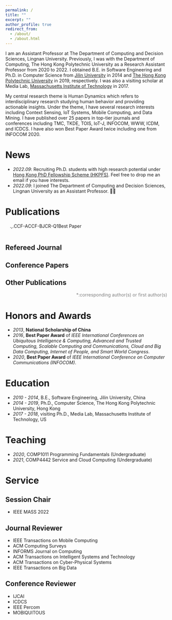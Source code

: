 ```yaml
---
permalink: /
title: ""
excerpt: ""
author_profile: true
redirect_from: 
  - /about/
  - /about.html
---
```


<!-- {% if site.google_scholar_stats_use_cdn %}
{% assign gsDataBaseUrl = "https://cdn.jsdelivr.net/gh/" | append: site.repository | append: "@" %}
{% else %}
{% assign gsDataBaseUrl = "https://raw.githubusercontent.com/" | append: site.repository | append: "/" %}
{% endif %}
 --><!-- {% assign url = gsDataBaseUrl | append: "google-scholar-stats/gs_data_shieldsio.json" %} -->

<span class='anchor' id='about-me'></span>

I am an Assistant Professor at The Department of Computing and Decision Sciences, Lingnan University. Previously, I was with the Department of Computing, The Hong Kong Polytechnic University as a Research Assistant Professor from 2020 to 2022. 
I obtained B.E. in Software Engineering and Ph.D. in Computer Science from <a href="https://global.jlu.edu.cn/">Jilin University</a> in 2014 and <a href="https://www.polyu.edu.hk/">The Hong Kong Polytechnic University</a> in 2019, respectively. I was also a visiting scholar at Media Lab, <a href="https://www.media.mit.edu/">Massachusetts Institute of Technology</a> in 2017.

My central research theme is Human Dynamics which refers to interdisciplinary research studying human behavior and providing actionable insights. 
Under the theme, I have several research interests including Context Sensing, IoT Systems, Mobile Computing, and Data Mining. 
I have published over 25 papers in top-tier journals and conferences including TMC, TKDE, TOIS, IoT-J, INFOCOM, WWW, ICDM, and ICDCS. 
I have also won Best Paper Award twice including one from INFOCOM 2020. 


<!-- My research interest includes neural machine translation and computer vision. I have published more than 100 papers at the top international AI conferences with total 
<a href='https://scholar.google.com/citations?user=amJMlVoAAAAJ'><img src="https://img.shields.io/endpoint?url={{ url | url_encode }}&logo=Google%20Scholar&labelColor=f6f6f6&color=9cf&style=flat&label=citations"></a>).
 -->

# News
- *2022.09*: Recruiting Ph.D. students with high research potential under [Hong Kong PhD Fellowship Scheme (HKPFS)](https://cerg1.ugc.edu.hk/hkpfs/index.html). Feel free to drop me an email if you have interests.
- *2022.09*: I joined The Department of Computing and Decision Sciences, Lingnan University as an Assistant Professor. 🎉🎉  


# Publications 

<div class="bibtex_template" style="padding-left: 1em;padding-right: 5%; display: flex;">
    <div class="if url">
      <a class="bibtexVar" href="+URL+" extra="url" >
        <span class="title"></span>
      </a>
    </div>
    <div class="if !url">
      <div class="if doi">
        <a class="bibtexVar" href="http://dx.doi.org/+DOI+" extra="doi" >
          <span class="title"></span>
        </a>
      </div>
      <div class="if !doi">
        <a >
          <span class="title"></span>
        </a>
      </div>
    </div> 
    <span class="author"></span>.
    <span class="journal" style="font-style: italic;"></span>,
    <span class="year"></span>.
    <span class="if ccf==CCF A"><span class="ccfa">CCF-A</span></span>
    <span class="if ccf==CCF B"><span class="ccfb">CCF-B</span></span>
    <span class="if jcr==JCR Q1"><span class="jcrq1">JCR-Q1</span></span>
    <span class="if note==Best Paper Award"><span class="best_paper">Best Paper</span></span>
    <br/>
    <br/>
</div>

<div class="bibtex_structure">
  <div class="sections BIBTEXTYPEKEY">
    <div class="section ARTICLE">
      <h2>Refereed Journal</h2>
      <div class="sort year" extra="DESC number">
        <h3 class="title"><span class='year'></span></h3>
        <div class="templates"></div>
      </div>
    </div>
    <div class="section PROCEEDINGS">
      <h2>Conference Papers</h2>
      <div class="sort year" extra="DESC number">
        <h3 class="title"><span class='year'></span></h3>
        <div class="templates"></div>
      </div>
    </div>
    <div class="section misc|phdthesis|mastersthesis|bachelorsthesis|techreport|chapter">
      <h2>Other Publications</h2>
      <div class="sort year" extra="DESC number">
        <div class="templates"></div>
      </div>
    </div>
  </div>
</div>

<div id="bibtex_display" style="padding-left: 1em;" ></div>

<p style="color: grey; text-align: right;">*:corresponding author(s) or first author(s)</p>


# Honors and Awards
- *2013*, **National Scholarship of China**
- *2016*, **Best Paper Award** of _IEEE International Conferences on Ubiquitous Intelligence & Computing, Advanced and Trusted Computing, Scalable Computing and Communications, Cloud and Big Data Computing, Internet of People, and Smart World Congress_.
- *2020*, **Best Paper Award** of _IEEE International Conference on Computer Communications (INFOCOM)_.

# Education
- *2010 - 2014*, B.E., Software Engineering, Jilin University, China 
- *2014 - 2019*, Ph.D., Computer Science, The Hong Kong Polytechnic University, Hong Kong
- *2017 - 2018*, visiting Ph.D., Media Lab, Massachusetts Institute of Technology, US


# Teaching
- *2020*, COMP1011 Programming Fundamentals (Undergraduate)
- *2021*, COMP4442 Service and Cloud Computing (Undergraduate)


# Service
## Session Chair
- IEEE MASS 2022

## Journal Reviewer
- IEEE Transactions on Mobile Computing
- ACM Computing Surveys
- INFORMS Journal on Computing
- ACM Transactions on Intelligent Systems and Technology
- ACM Transactions on Cyber-Physical Systems
- IEEE Transactions on Big Data

## Conference Reviewer
- IJCAI 
- ICDCS 
- IEEE Percom 
- MOBIQUITOUS 


